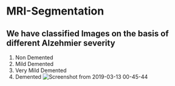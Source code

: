 # MRI-Segmentation
## We have classified Images on the basis of different Alzehmier severity
1. Non Demented
2. Mild Demented
3. Very Mild Demented
4. Demented
![Screenshot from 2019-03-13 00-45-44](https://user-images.githubusercontent.com/38752758/54229314-0832ca00-452a-11e9-989d-6dade63a9476.png)

